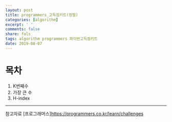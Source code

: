 ```yaml
---
layout: post
title: programmers_고득점키트(정렬)
categories: [algorithm]
excerpt: ' '
comments: false
share: fals
tags: algorithm programmers 파이썬고득점키트
date: 2019-08-07
---
```


# 목차

1. K번째수
2. 가장 큰 수
3. H-index

---

참고자료
[프로그래머스]<https://programmers.co.kr/learn/challenges>
